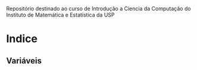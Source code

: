 Repositório destinado ao curso de Introdução a Ciencia da Computação do Instituto de Matemática e Estatística da USP

# Indice

## Variáveis
